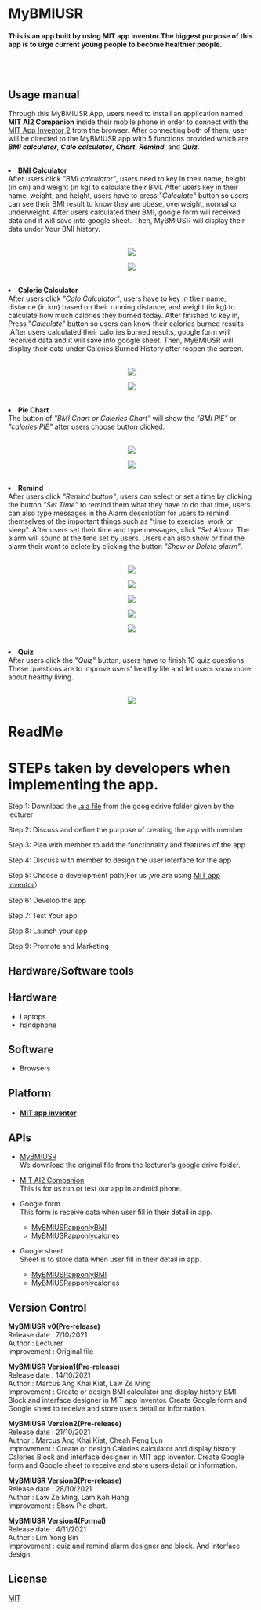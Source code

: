 # **MyBMIUSR**
#### This is an app built by using MIT app inventor.The biggest purpose of this app is to urge current young people to become healthier people.

<br />

<br />

## Usage manual
Through this MyBMIUSR App, users need to install an application named <b>MIT AI2 Companion</b> inside their mobile phone in order to connect with the [MIT App Inventor 2](http://ai2.appinventor.mit.edu/) from the browser. After connecting both of them, user will be directed to the MyBMIUSR app with 5 functions provided which are <b><i>BMI calculator</i></b>, <b><i>Calo calculator</i></b>, <b><i>Chart</i></b>, <b><i>Remind</i></b>, and <b><i>Quiz</b></i>.
<br />


<br />
<li><b>BMI Calculator</b></li>
After users click <i>"BMI calculator"</i>, users need to key in their name, height (in cm) and weight (in kg) to calculate their BMI. After users key in their name, weight, and height, users have to press "<i>Calculate</i>" button so users can see their BMI result to know they are obese, overweight, normal or underweight. After users calculated their BMI, google form will received data and it will save into google sheet. Then, MyBMIUSR will display their data under Your BMI history.
<br />
<br />

<p align="center">
  <img src="imgs/Example1.png">
</p>
<p align="center">
  <img src="imgs/Example2.png">
</p>


<br />
<li><b>Calorie Calculator</b></li>
After users click <i>"Calo Calculator"</i>, users have to key in their name, distance (in km) based on their running distance, and weight (in kg) to calculate how much calories they burned today. After finished to key in, Press "<i>Calculate</i>"  button so users can know their calories burned results .After users calculated their calories burned results, google form will received data and it will save into google sheet. Then, MyBMIUSR will display their data under Calories Burned History after reopen the screen.
<br />
<br />

<p align="center">
  <img src="imgs/Example3.png">
</p>
<p align="center">
  <img src="imgs/Example4.png">
</p>


<br />
<li><b>Pie Chart</b></li>
The button of <i>"BMI Chart or Calories Chart"</i> will show the <i>"BMI PIE"</i> or <i>"calories PIE"</i> after users choose button clicked.
<br />
<br />

<p align="center">
  <img src="imgs/Example5.png">
</p>
<p align="center">
  <img src="imgs/Example6.png">
</p>


<br />
<li><b>Remind</b></li>
After users click <i>"Remind button"</i>, users can select or set a time by clicking the button <i>"Set Time"</i> to remind them what they have to do that time, users can also type messages in the Alarm description for users to remind themselves of the important things such as "time to exercise, work or sleep". After users set their time and type messages, click "<i>Set Alarm</i>. The alarm will sound at the time set by users. Users can also show or find the alarm their want to delete by clicking the button <i>"Show or Delete alarm"</i>.
<br />
<br />

<p align="center">
  <img src="imgs/Example7.png">
</p>
<p align="center">
  <img src="imgs/Example8.png">
</p>
<p align="center">
  <img src="imgs/Example11.png">
</p>
<p align="center">
  <img src="imgs/Example9.png">
</p>
<p align="center">
  <img src="imgs/Example10.png">
</p>


<br />
<li><b>Quiz</b></li>
After users click the "<i>Quiz</i>" button, users have to finish 10 quiz questions. These questions are to improve users' healthy life and let users know more about healthy living.
<br />
<br />

<p align="center">
  <img src="imgs/Example12.png">
</p>





# ReadMe

# STEPs taken by developers when implementing the app.

Step 1: Download the [.aia file](https://drive.google.com/file/d/1ZvbNmo_nkaRzQCbqZLykw5YQ3Ww8rh3S/view?usp=sharing) from the googledrive folder given by the lecturer
  
Step 2: Discuss and define the purpose of creating the app with member

Step 3: Plan with member to add the functionality and features of the app

Step 4: Discuss with member to design the user interface for the app

Step 5: Choose a development path(For us ,we are using [MIT app inventor](http://ai2.appinventor.mit.edu/)）

Step 6: Develop the app

Step 7: Test Your app

Step 8: Launch your app

Step 9: Promote and Marketing


## Hardware/Software tools 

## Hardware
- Laptops
- handphone

## Software 
- Browsers 

## Platform 
- #### [MIT app inventor](http://ai2.appinventor.mit.edu/)

## APIs
- [MyBMIUSR](https://drive.google.com/file/d/1ZvbNmo_nkaRzQCbqZLykw5YQ3Ww8rh3S/view?usp=sharing)
<br />We download the original file from the lecturer's google drive folder.

- [MIT AI2 Companion](https://play.google.com/store/apps/details?id=edu.mit.appinventor.aicompanion3&hl=en&gl=US)
<br />This is for us run or test our app in android phone.

- Google form
<br />This form is receive data when user fill in their detail in app.

  - [MyBMIUSRapponlyBMI](https://forms.gle/XFfnTf5JEaTsasCfA)
  - [MyBMIUSRapponlycalories](https://forms.gle/1wo1xCsmDLW3RkWf8)

- Google sheet
<br />Sheet is to store data when user fill in their detail in app.

  - [MyBMIUSRapponlyBMI](https://docs.google.com/spreadsheets/d/1CKXs8uD69j9uQhA-q36x-IFh5ELDnYfSnEq1-xw1-IE/edit?usp=sharing)
  - [MyBMIUSRapponlycalories](https://docs.google.com/spreadsheets/d/18IzK8YVKOEp4JwXK3rYts2yGzTibwcU8aAfsDC82IKc/edit?usp=sharing)

## Version Control

<b>MyBMIUSR v0(Pre-release)</b>
<br />Release date : 7/10/2021
<br />Author : Lecturer
<br />Improvement : Original file
<br />

<b>MyBMIUSR Version1(Pre-release)</b>
<br />Release date : 14/10/2021
<br />Author : Marcus Ang Khai Kiat, Law Ze Ming
<br />Improvement : Create or design BMI calculator and display history BMI Block and interface designer in MIT app inventor. Create Google form and Google sheet to receive and store users detail or information.
<br />

<b>MyBMIUSR Version2(Pre-release)</b>
<br />Release date : 21/10/2021
<br />Author : Marcus Ang Khai Kiat, Cheah Peng Lun
<br />Improvement : Create or design Calories calculator and display history Calories Block and interface designer in MIT app inventor. Create Google form and Google sheet to receive and store users detail or information.
<br />

<b>MyBMIUSR Version3(Pre-release)</b>
<br />Release date : 28/10/2021
<br />Author : Law Ze Ming, Lam Kah Hang
<br />Improvement : Show Pie chart.
<br />

<b>MyBMIUSR Version4(Formal)</b>
<br />Release date : 4/11/2021
<br />Author : Lim Yong Bin
<br />Improvement : quiz and remind alarm designer and block. And interface design.
<br />

## License

[MIT](https://github.com/ProjectCloudApp/TeamNameMissing/blob/34d40d8080a5f5cc5bd0b060fd79c883a7486733/LICENSE) 

